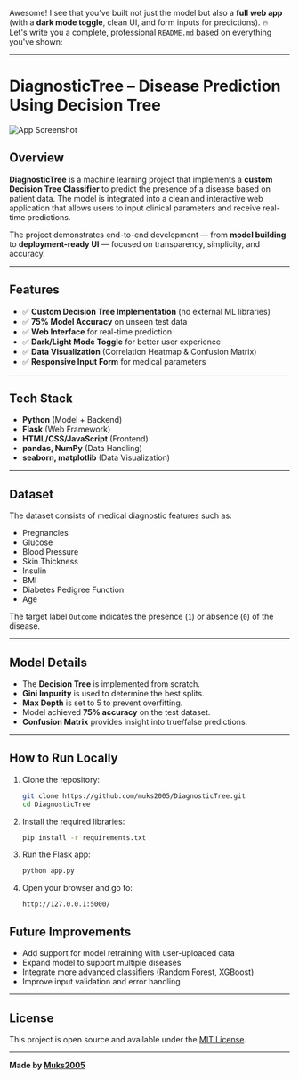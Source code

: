 Awesome! I see that you’ve built not just the model but also a **full web app** (with a **dark mode toggle**, clean UI, and form inputs for predictions). 🔥  
Let's write you a complete, professional `README.md` based on everything you've shown:

---

# DiagnosticTree – Disease Prediction Using Decision Tree

![App Screenshot]([./static/screenshot.png](https://github.com/muks2005/DiagnosticTree/blob/75db29ae9b5dc622ed3493e9dafef18a083c7c93/Screenshot%202025-04-26%20032141.png))

## Overview

**DiagnosticTree** is a machine learning project that implements a **custom Decision Tree Classifier** to predict the presence of a disease based on patient data. The model is integrated into a clean and interactive web application that allows users to input clinical parameters and receive real-time predictions.

The project demonstrates end-to-end development — from **model building** to **deployment-ready UI** — focused on transparency, simplicity, and accuracy.

---

## Features

- ✅ **Custom Decision Tree Implementation** (no external ML libraries)
- ✅ **75% Model Accuracy** on unseen test data
- ✅ **Web Interface** for real-time prediction
- ✅ **Dark/Light Mode Toggle** for better user experience
- ✅ **Data Visualization** (Correlation Heatmap & Confusion Matrix)
- ✅ **Responsive Input Form** for medical parameters

---

## Tech Stack

- **Python** (Model + Backend)
- **Flask** (Web Framework)
- **HTML/CSS/JavaScript** (Frontend)
- **pandas, NumPy** (Data Handling)
- **seaborn, matplotlib** (Data Visualization)

---

## Dataset

The dataset consists of medical diagnostic features such as:
- Pregnancies
- Glucose
- Blood Pressure
- Skin Thickness
- Insulin
- BMI
- Diabetes Pedigree Function
- Age

The target label `Outcome` indicates the presence (`1`) or absence (`0`) of the disease.

---

## Model Details

- The **Decision Tree** is implemented from scratch.
- **Gini Impurity** is used to determine the best splits.
- **Max Depth** is set to 5 to prevent overfitting.
- Model achieved **75% accuracy** on the test dataset.
- **Confusion Matrix** provides insight into true/false predictions.

---

## How to Run Locally

1. Clone the repository:
   ```bash
   git clone https://github.com/muks2005/DiagnosticTree.git
   cd DiagnosticTree
   ```

2. Install the required libraries:
   ```bash
   pip install -r requirements.txt
   ```

3. Run the Flask app:
   ```bash
   python app.py
   ```

4. Open your browser and go to:
   ```
   http://127.0.0.1:5000/
   ```


## Future Improvements

- Add support for model retraining with user-uploaded data
- Expand model to support multiple diseases
- Integrate more advanced classifiers (Random Forest, XGBoost)
- Improve input validation and error handling

---

## License

This project is open source and available under the [MIT License](LICENSE).

---

**Made  by [Muks2005](https://github.com/muks2005)**





